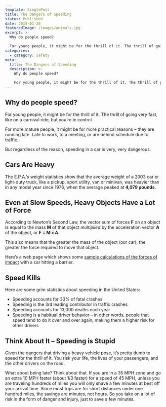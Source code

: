 ```yaml
---
template: SinglePost
title: The Dangers of Speeding
status: Published
date: 2015-01-26
featuredImage: /images/animals.jpg
excerpt: >-
  Why do people speed?

  For young people, it might be for the thrill of it. The thrill of going very fast, like on a carnival ride, but you’re in control.
categories:
  - category: Safety
meta:
  title: The Dangers of Speeding
  description: >-
    Why do people speed?

    For young people, it might be for the thrill of it. The thrill of going very fast, like on a carnival ride, but you’re in control.
---
```

<!--StartFragment-->

## Why do people speed?

For young people, it might be for the thrill of it.  The thrill of going very fast, like on a carnival ride, but you’re in control.

For more mature people, it might be for more practical reasons – they are running late.  Late to work, to a meeting, or are behind schedule due to traffic.

But regardless of the reason, speeding in a car is very, very dangerous.

## Cars Are Heavy

The E.P.A.’s weight statistics show that the average weight of a 2003 car or light-duty truck, like a pickup, sport utility, van or minivan, was heavier than in any model year since 1976, when the average peaked at **4,079 pounds**.

## Even at Slow Speeds, Heavy Objects Have a Lot of Force

According to Newton’s Second Law, the vector sum of forces **F** on an object is equal to the mass **M** of that object *multiplied* by the acceleration vector **A** of the object, or **F = M x A.**

This also means that the greater the mass of the object (our car), the greater the force required to move that object.

Here’s a web page which shows some [sample calculations of the forces of impact](http://hyperphysics.phy-astr.gsu.edu/hbase/carcr.html#cc2) with a car hitting a barrier.

## Speed Kills

Here are some grim statistics about speeding in the United States:

* Speeding accounts for 33% of fatal crashes
* Speeding is the 3rd leading contributor in traffic crashes
* Speeding accounts for 13,000 deaths each year
* Speeding is a habitual driver behavior – in other words, people that speed tend to do it over and over again, making them a higher risk for other drivers

## Think About It – Speeding is Stupid

Given the dangers that driving a heavy vehicle pose, it’s pretty dumb to speed for the thrill of it.  You risk your life, the lives of your passengers, and the other drivers on the road.

What about being late?  Think about that.  If you are in a 35 MPH zone and go an extra 10 MPH faster (about 1/3 faster) for a speed of 45 MPH, unless you are traveling hundreds of miles you will only shave a few minutes at best off your arrival time.  Since most trips are for short distances under one hundred miles, the savings are minutes, not hours.  So you take on a lot of risk in the form of danger and injury, just to save a few minutes.

<!--EndFragment-->